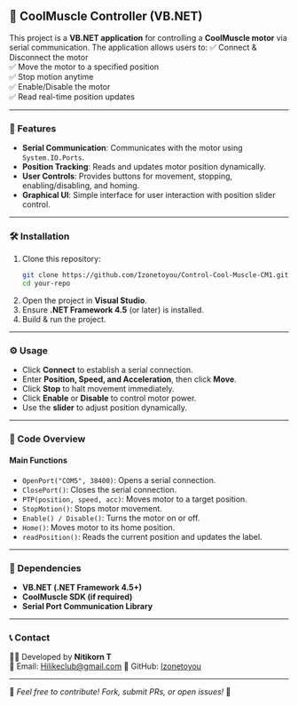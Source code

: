 ## 🚀 CoolMuscle Controller (VB.NET)

This project is a **VB.NET application** for controlling a **CoolMuscle motor** via serial communication. The application allows users to:
✅ Connect & Disconnect the motor  
✅ Move the motor to a specified position  
✅ Stop motion anytime  
✅ Enable/Disable the motor  
✅ Read real-time position updates  

---

### 📌 Features
- **Serial Communication**: Communicates with the motor using `System.IO.Ports`.
- **Position Tracking**: Reads and updates motor position dynamically.
- **User Controls**: Provides buttons for movement, stopping, enabling/disabling, and homing.
- **Graphical UI**: Simple interface for user interaction with position slider control.

---

### 🛠️ Installation
1. Clone this repository:
   ```sh
   git clone https://github.com/Izonetoyou/Control-Cool-Muscle-CM1.git
   cd your-repo
   ```
2. Open the project in **Visual Studio**.
3. Ensure **.NET Framework 4.5** (or later) is installed.
4. Build & run the project.

---

### ⚙️ Usage
- Click **Connect** to establish a serial connection.
- Enter **Position, Speed, and Acceleration**, then click **Move**.
- Click **Stop** to halt movement immediately.
- Click **Enable** or **Disable** to control motor power.
- Use the **slider** to adjust position dynamically.

---

### 📜 Code Overview
#### **Main Functions**
- `OpenPort("COM5", 38400)`: Opens a serial connection.
- `ClosePort()`: Closes the serial connection.
- `PTP(position, speed, acc)`: Moves motor to a target position.
- `StopMotion()`: Stops motor movement.
- `Enable() / Disable()`: Turns the motor on or off.
- `Home()`: Moves motor to its home position.
- `readPosition()`: Reads the current position and updates the label.

---

### 📌 Dependencies
- **VB.NET (.NET Framework 4.5+)**
- **CoolMuscle SDK (if required)**
- **Serial Port Communication Library**

---

### 📞 Contact
👨‍💻 Developed by **Nitikorn T**  
📧 Email: Hilikeclub@gmail.com
🔗 GitHub: [Izonetoyou](https://github.com/Izonetoyou)  

---

🎯 *Feel free to contribute! Fork, submit PRs, or open issues!* 🚀
